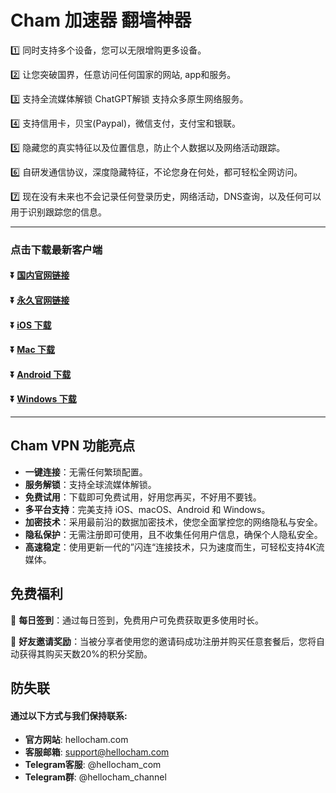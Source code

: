 # Cham 加速器 翻墙神器
1️⃣ 同时支持多个设备，您可以无限增购更多设备。

2️⃣ 让您突破国界，任意访问任何国家的网站, app和服务。

3️⃣ 支持全流媒体解锁 ChatGPT解锁 支持众多原生网络服务。

4️⃣ 支持信用卡，贝宝(Paypal)，微信支付，支付宝和银联。

5️⃣ 隐藏您的真实特征以及位置信息，防止个人数据以及网络活动跟踪。

6️⃣ 自研发通信协议，深度隐藏特征，不论您身在何处，都可轻松全网访问。

7️⃣ 现在没有未来也不会记录任何登录历史，网络活动，DNS查询，以及任何可以用于识别跟踪您的信息。

---
### 点击下载最新客户端
#### :arrow_double_down: [国内官网链接](https://cwtcn.ranqigaibiao.com)
#### :arrow_double_down: [永久官网链接](https://www.hellocham.com/zh-hans)
#### :arrow_double_down: [iOS 下载](https://cl.shortapp.net/d/ios)
#### :arrow_double_down: [Mac 下载](https://cwtcn.ranqigaibiao.com/d/cham/cham_mac.pkg)
#### :arrow_double_down: [Android 下载](https://cwtcn.ranqigaibiao.com/d/cham/cham_android.apk)
#### :arrow_double_down: [Windows 下载](https://cwtcn.ranqigaibiao.com/d/cham/cham_win.exe)




---

## Cham VPN 功能亮点

- **一键连接**：无需任何繁琐配置。
- **服务解锁**：支持全球流媒体解锁。
- **免费试用**：下载即可免费试用，好用您再买，不好用不要钱。
- **多平台支持**：完美支持 iOS、macOS、Android 和 Windows。
- **加密技术**：采用最前沿的数据加密技术，使您全面掌控您的网络隐私与安全。
- **隐私保护**：无需注册即可使用，且不收集任何用户信息，确保个人隐私安全。
- **高速稳定**：使用更新一代的”闪连“连接技术，只为速度而生，可轻松支持4K流媒体。


## 免费福利
🎁 **每日签到**：通过每日签到，免费用户可免费获取更多使用时长。

🎁 **好友邀请奖励**：当被分享者使用您的邀请码成功注册并购买任意套餐后，您将自动获得其购买天数20%的积分奖励。



## 防失联
#### 通过以下方式与我们保持联系:

- **官方网站**: hellocham.com
- **客服邮箱**: support@hellocham.com
- **Telegram客服**: @hellocham_com
- **Telegram群**: @hellocham_channel
